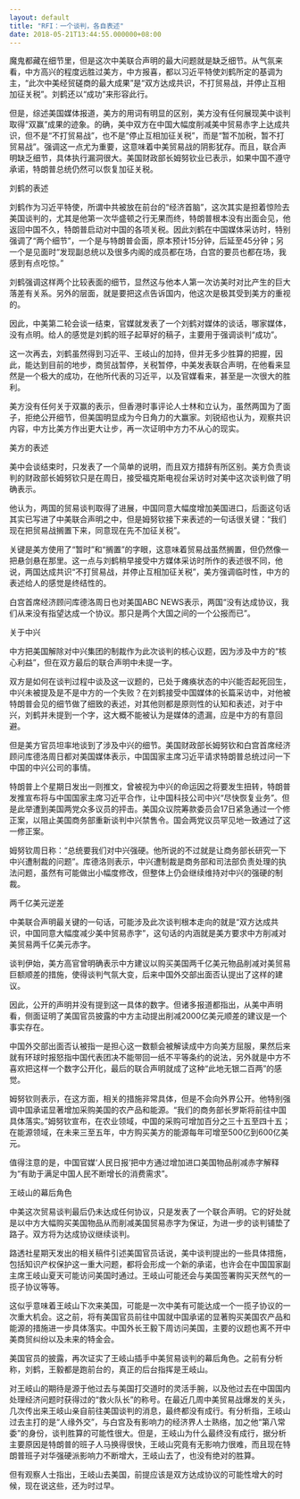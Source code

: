 ```yaml
---
layout: default
title: "RFI：一个谈判，各自表述"
date: 2018-05-21T13:44:55.000000+08:00
---
```


魔鬼都藏在细节里，但是这次中美联合声明的最大问题就是缺乏细节。从气氛来看，中方高兴的程度远胜过美方，中方报喜，都以习近平特使刘鹤所定的基调为主，“此次中美经贸磋商的最大成果”是“双方达成共识，不打贸易战，并停止互相加征关税”。刘鹤还以“成功”来形容此行。

但是，综述美国媒体报道，美方的用词有明显的区别，美方没有任何展现美中谈判取得“双赢”成果的迹象。的确，美中双方在中国大幅度削减美中贸易赤字上达成共识，但不是“不打贸易战”，也不是“停止互相加征关税”，而是“暂不加税，暂不打贸易战”。强调这一点尤为重要，这意味着中美贸易战的阴影犹存。而且，联合声明缺乏细节，具体执行漏洞很大。美国财政部长姆努钦业已表示，如果中国不遵守承诺，特朗普总统仍然可以恢复加征关税。

刘鹤的表述

刘鹤作为习近平特使，所谓中共被放在前台的“经济首脑”，这次其实是担着惊险去美国谈判的，尤其是他第一次华盛顿之行无果而终，特朗普根本没有出面会见，他返回中国不久，特朗普启动对中国的各项关税。因此刘鹤在中国媒体采访时，特别强调了“两个细节”，一个是与特朗普会面，原本预计15分钟，后延至45分钟；另一个是见面时“发现副总统以及很多内阁的成员都在场，白宫的要员也都在场，我感到有点吃惊。”

刘鹤强调这样两个比较表面的细节，显然这与他本人第一次访美时对比产生的巨大落差有关系。另外的层面，就是要把这点告诉国内，他这次是极其受到美方的重视的。

因此，中美第二轮会谈一结束，官媒就发表了一个刘鹤对媒体的谈话，哪家媒体，没有点明。给人的感觉是刘鹤的班子起草好的稿子，主要用于强调谈判“成功”。

这一次再去，刘鹤虽然得到习近平、王岐山的加持，但并无多少胜算的把握，因此，能达到目前的地步，商贸战暂停，关税暂停，中美发表联合声明，在他看来显然是一个极大的成功，在他所代表的习近平，以及官媒看来，甚至是一次很大的胜利。

美方没有任何关于双赢的表示，但香港时事评论人士林和立认为，虽然两国为了面子，拒绝公开细节，但美国明显成为今日角力的大赢家。刘锐绍也认为，观察共识内容，中方比美方作出更大让步，再一次证明中方力不从心的现实。

美方的表述

美中会谈结束时，只发表了一个简单的说明，而且双方措辞有所区别。美方负责谈判的财政部长姆努钦只是在周日，接受福克斯电视台采访时对美中这次谈判做了明确表示。

他认为，两国的贸易谈判取得了进展，中国同意大幅度增加美国进口，后面这句话其实已写进了中美联合声明之中，但是姆努钦接下来表述的一句话很关键：“我们现在把贸易战搁置下来，同意现在先不加征关税”。

关键是美方使用了“暂时”和“搁置”的字眼，这意味着贸易战虽然搁置，但仍然像一把悬剑悬在那里。这一点与刘鹤稍早接受中方媒体采访时所作的表述很不同，他说，两国达成共识“不打贸易战，并停止互相加征关税”，美方强调临时性，中方的表述给人的感觉是终结性的。

白宫首席经济顾问库德洛周日也对美国ABC NEWS表示，两国“没有达成协议，我们从来没有指望达成一个协议。那只是两个大国之间的一个公报而已”。

关于中兴

中方把美国解除对中兴集团的制裁作为此次谈判的核心议题，因为涉及中方的“核心利益”，但在双方最后的联合声明中未提一字。

双方是如何在谈判过程中谈及这一议题的，已处于瘫痪状态的中兴能否起死回生，中兴未被提及是不是中方的一个失败？在刘鹤接受中国媒体的长篇采访中，对他被特朗普会见的细节做了细致的表述，对其他则都是原则性的认知和表述，对于中兴，刘鹤并未提到一个字，这大概不能被认为是媒体的遗漏，应是中方的有意回避。

但是美方官员坦率地谈到了涉及中兴的细节。美国财政部长姆努钦和白宫首席经济顾问库德洛周日都对美国媒体表示，中国国家主席习近平请求特朗普总统过问一下中国的中兴公司的事情。

特朗普上个星期日发出一则推文，曾被视为中兴的命运因之将要发生扭转，特朗普发推宣布将与中国国家主席习近平合作，让中国科技公司中兴“尽快恢复业务”。但是此举遭到美国两党众多议员的抨击。美国众议院筹款委员会17日紧急通过一个修正案，以阻止美国商务部重新谈判中兴禁售令。国会两党议员罕见地一致通过了这一修正案。

姆努钦周日称：“总统要我们对中兴强硬。他所说的不过就是让商务部长研究一下中兴遭制裁的问题”。库德洛则表示，中兴遭制裁是商务部和司法部负责处理的执法问题，虽然有可能做出小幅度修改，但整体上仍会继续维持对中兴的强硬的制裁。

两千亿美元逆差

中美联合声明最关键的一句话，可能涉及此次谈判根本走向的就是“双方达成共识，中国同意大幅度减少美中贸易赤字”，这句话的内涵就是美方要求中方削减对美贸易两千亿美元赤字。

谈判伊始，美方高官曾明确表示中方建议以购买美国两千亿美元物品削减对美贸易巨额顺差的措施，使得谈判气氛大变，后来中国外交部出面否认提出了这样的建议。

因此，公开的声明并没有提到这一具体的数字。但诸多报道都指出，从美中声明看，侧面证明了美国官员披露的中方主动提出削减2000亿美元顺差的建议是一个事实存在。

中国外交部出面否认被指一是担心这一数额会被解读成中方向美方屈服，果然后来就有环球时报怒指中国代表团决不能带回一纸不平等条约的说法，另外就是中方不喜欢把这样一个数字公开化，最后的联合声明就成了这种“此地无银二百两”的感觉。

姆努钦则表示，在这方面，相关的措施非常具体，但是不会向外界公开。他特别强调中国承诺显著增加采购美国的农产品和能源。“我们的商务部长罗斯将前往中国具体落实。”姆努钦宣布，在农业领域，中国的采购可增加百分之三十五至四十五；在能源领域，在未来三至五年，中方购买美方的能源每年可增至500亿到600亿美元。

值得注意的是，中国官媒‘人民日报’把中方通过增加进口美国物品削减赤字解释为“有助于满足中国人民不断增长的消费需求”。

王岐山的幕后角色

中美这次贸易谈判最后仍未达成任何协议，只是发表了一个联合声明。它的好处就是以中方大幅购买美国物品从而削减美国贸易赤字为保证，为进一步的谈判铺垫了路子。双方将为达成协议继续谈判。

路透社星期天发出的相关稿件引述美国官员话说，美中谈判提出的一些具体措施，包括知识产权保护这一重大问题，都将会形成一个新的承诺，也许会在中国国家副主席王岐山夏天可能访问美国时通过。王岐山可能还会与美国签署购买天然气的一揽子协议等等。

这似乎意味着王岐山下次来美国，可能是一次中美有可能达成一个一揽子协议的一次重大机会。这之前，将有美国官员前往中国就中国承诺的显著购买美国农产品和能源的措施进一步具体落实。中国外长王毅下周访问美国，主要的议题也离不开中美商贸纠纷以及未来的特金会。

美国官员的披露，再次证实了王岐山插手中美贸易谈判的幕后角色。之前有分析称，刘鹤，王毅都是跑前台的，真正的后台指挥是王岐山。

对王岐山的期待是源于他过去与美国打交道时的灵活手腕，以及他过去在中国国内处理经济问题时获得过的“救火队长”的称号。在最近几周中美贸易战爆发的关头，几次传出来王岐山亲自前往美国谈判的消息，最终都没有成行。有分析指，王岐山过去主打的是“人缘外交”，与白宫及有影响力的经济界人士熟络，加之他“第八常委”的身份，谈判胜算的可能性很大。但是，王岐山为什么最终没有成行，据分析主要原因是特朗普的班子人马换得很快，王岐山究竟有无影响力很难，而且现在特朗普班子对华强硬派影响力不断增大，王岐山去了，也没有绝对的胜算。

但有观察人士指出，王岐山去美国，前提应该是双方达成协议的可能性增大的时候，现在说这些，还为时过早。

